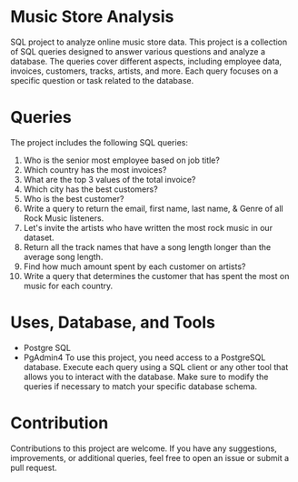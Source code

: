 # Music Store Analysis
SQL project to analyze online music store data.
This project is a collection of SQL queries designed to answer various questions and analyze a database. The queries cover different aspects, including employee data, invoices, customers, tracks, artists, and more. Each query focuses on a specific question or task related to the database.

# Queries
The project includes the following SQL queries:

1. Who is the senior most employee based on job title?
2. Which country has the most invoices?
3. What are the top 3 values of the total invoice?
4. Which city has the best customers?
5. Who is the best customer?
6. Write a query to return the email, first name, last name, & Genre of all Rock Music listeners.
7. Let's invite the artists who have written the most rock music in our dataset.
8. Return all the track names that have a song length longer than the average song length.
9. Find how much amount spent by each customer on artists?
10. Write a query that determines the customer that has spent the most on music for each country.
    
# Uses, Database, and Tools
* Postgre SQL
* PgAdmin4
To use this project, you need access to a PostgreSQL database. 
Execute each query using a SQL client or any other tool that allows you to interact with the database. Make sure to modify the queries if necessary to match your specific database schema.

# Contribution
Contributions to this project are welcome. If you have any suggestions, improvements, or additional queries, feel free to open an issue or submit a pull request.
